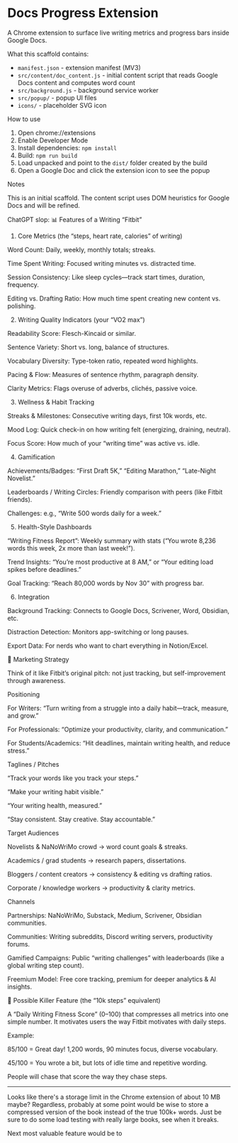 # Docs Progress Extension

A Chrome extension to surface live writing metrics and progress bars inside Google Docs.

What this scaffold contains:

-  `manifest.json` - extension manifest (MV3)
-  `src/content/doc_content.js` - initial content script that reads Google Docs content and computes word count
-  `src/background.js` - background service worker
-  `src/popup/` - popup UI files
-  `icons/` - placeholder SVG icon

How to use

1. Open chrome://extensions
2. Enable Developer Mode
3. Install dependencies: `npm install`
4. Build: `npm run build`
5. Load unpacked and point to the `dist/` folder created by the build
6. Open a Google Doc and click the extension icon to see the popup

Notes

This is an initial scaffold. The content script uses DOM heuristics for Google Docs and will be refined.

ChatGPT slop:
📊 Features of a Writing “Fitbit”

1. Core Metrics (the “steps, heart rate, calories” of writing)

Word Count: Daily, weekly, monthly totals; streaks.

Time Spent Writing: Focused writing minutes vs. distracted time.

Session Consistency: Like sleep cycles—track start times, duration, frequency.

Editing vs. Drafting Ratio: How much time spent creating new content vs. polishing.

2. Writing Quality Indicators (your “VO2 max”)

Readability Score: Flesch-Kincaid or similar.

Sentence Variety: Short vs. long, balance of structures.

Vocabulary Diversity: Type-token ratio, repeated word highlights.

Pacing & Flow: Measures of sentence rhythm, paragraph density.

Clarity Metrics: Flags overuse of adverbs, clichés, passive voice.

3. Wellness & Habit Tracking

Streaks & Milestones: Consecutive writing days, first 10k words, etc.

Mood Log: Quick check-in on how writing felt (energizing, draining, neutral).

Focus Score: How much of your “writing time” was active vs. idle.

4. Gamification

Achievements/Badges: “First Draft 5K,” “Editing Marathon,” “Late-Night Novelist.”

Leaderboards / Writing Circles: Friendly comparison with peers (like Fitbit friends).

Challenges: e.g., “Write 500 words daily for a week.”

5. Health-Style Dashboards

“Writing Fitness Report”: Weekly summary with stats (“You wrote 8,236 words this week, 2x more than last week!”).

Trend Insights: “You’re most productive at 8 AM,” or “Your editing load spikes before deadlines.”

Goal Tracking: “Reach 80,000 words by Nov 30” with progress bar.

6. Integration

Background Tracking: Connects to Google Docs, Scrivener, Word, Obsidian, etc.

Distraction Detection: Monitors app-switching or long pauses.

Export Data: For nerds who want to chart everything in Notion/Excel.

🎯 Marketing Strategy

Think of it like Fitbit’s original pitch: not just tracking, but self-improvement through awareness.

Positioning

For Writers: “Turn writing from a struggle into a daily habit—track, measure, and grow.”

For Professionals: “Optimize your productivity, clarity, and communication.”

For Students/Academics: “Hit deadlines, maintain writing health, and reduce stress.”

Taglines / Pitches

“Track your words like you track your steps.”

“Make your writing habit visible.”

“Your writing health, measured.”

“Stay consistent. Stay creative. Stay accountable.”

Target Audiences

Novelists & NaNoWriMo crowd → word count goals & streaks.

Academics / grad students → research papers, dissertations.

Bloggers / content creators → consistency & editing vs drafting ratios.

Corporate / knowledge workers → productivity & clarity metrics.

Channels

Partnerships: NaNoWriMo, Substack, Medium, Scrivener, Obsidian communities.

Communities: Writing subreddits, Discord writing servers, productivity forums.

Gamified Campaigns: Public “writing challenges” with leaderboards (like a global writing step count).

Freemium Model: Free core tracking, premium for deeper analytics & AI insights.

🚀 Possible Killer Feature (the “10k steps” equivalent)

A “Daily Writing Fitness Score” (0–100) that compresses all metrics into one simple number.
It motivates users the way Fitbit motivates with daily steps.

Example:

85/100 = Great day! 1,200 words, 90 minutes focus, diverse vocabulary.

45/100 = You wrote a bit, but lots of idle time and repetitive wording.

People will chase that score the way they chase steps.

---

Looks like there's a storage limit in the Chrome extension of about 10 MB maybe?
Regardless, probably at some point would be wise to store a compressed version of the book instead of the true 100k+ words.
Just be sure to do some load testing with really large books, see when it breaks.

Next most valuable feature would be to

